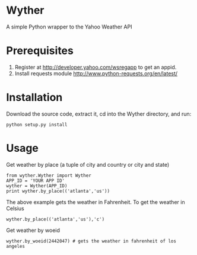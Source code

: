 Wyther
================
A simple Python wrapper to the Yahoo Weather API

Prerequisites
=================
1. Register at http://developer.yahoo.com/wsregapp to get an appid.
2. Install requests module http://www.python-requests.org/en/latest/

Installation
=================

Download the source code, extract it, cd into the Wyther directory, and run:

	python setup.py install

Usage
=================
Get weather by place (a tuple of city and country or city and state)


	from wyther.Wyther import Wyther
	APP_ID = 'YOUR APP ID'
	wyther = Wyther(APP_ID)
	print wyther.by_place(('atlanta','us'))

The above example gets the weather in Fahrenheit. To get the weather in Celsius

	wyther.by_place(('atlanta','us'),'c')

Get weather by woeid

	wyther.by_woeid(2442047) # gets the weather in fahrenheit of los angeles
